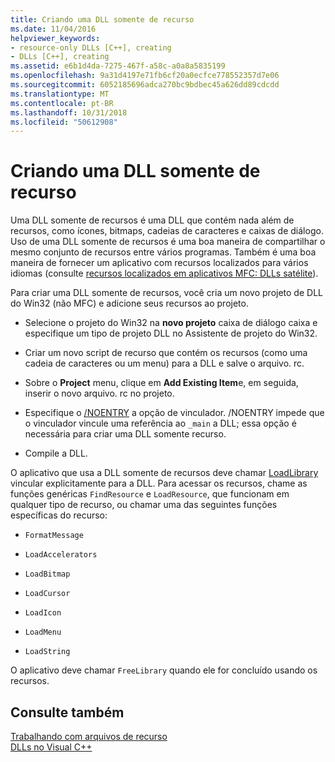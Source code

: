 ```yaml
---
title: Criando uma DLL somente de recurso
ms.date: 11/04/2016
helpviewer_keywords:
- resource-only DLLs [C++], creating
- DLLs [C++], creating
ms.assetid: e6b1d4da-7275-467f-a58c-a0a8a5835199
ms.openlocfilehash: 9a31d4197e71fb6cf20a0ecfce778552357d7e06
ms.sourcegitcommit: 6052185696adca270bc9bdbec45a626dd89cdcdd
ms.translationtype: MT
ms.contentlocale: pt-BR
ms.lasthandoff: 10/31/2018
ms.locfileid: "50612908"
---
```

# <a name="creating-a-resource-only-dll"></a>Criando uma DLL somente de recurso

Uma DLL somente de recursos é uma DLL que contém nada além de recursos, como ícones, bitmaps, cadeias de caracteres e caixas de diálogo. Uso de uma DLL somente de recursos é uma boa maneira de compartilhar o mesmo conjunto de recursos entre vários programas. Também é uma boa maneira de fornecer um aplicativo com recursos localizados para vários idiomas (consulte [recursos localizados em aplicativos MFC: DLLs satélite](../build/localized-resources-in-mfc-applications-satellite-dlls.md)).

Para criar uma DLL somente de recursos, você cria um novo projeto de DLL do Win32 (não MFC) e adicione seus recursos ao projeto.

- Selecione o projeto do Win32 na **novo projeto** caixa de diálogo caixa e especifique um tipo de projeto DLL no Assistente de projeto do Win32.

- Criar um novo script de recurso que contém os recursos (como uma cadeia de caracteres ou um menu) para a DLL e salve o arquivo. rc.

- Sobre o **Project** menu, clique em **Add Existing Item**e, em seguida, inserir o novo arquivo. rc no projeto.

- Especifique o [/NOENTRY](../build/reference/noentry-no-entry-point.md) a opção de vinculador. /NOENTRY impede que o vinculador vincule uma referência ao `_main` a DLL; essa opção é necessária para criar uma DLL somente recurso.

- Compile a DLL.

O aplicativo que usa a DLL somente de recursos deve chamar [LoadLibrary](../build/loadlibrary-and-afxloadlibrary.md) vincular explicitamente para a DLL. Para acessar os recursos, chame as funções genéricas `FindResource` e `LoadResource`, que funcionam em qualquer tipo de recurso, ou chamar uma das seguintes funções específicas do recurso:

- `FormatMessage`

- `LoadAccelerators`

- `LoadBitmap`

- `LoadCursor`

- `LoadIcon`

- `LoadMenu`

- `LoadString`

O aplicativo deve chamar `FreeLibrary` quando ele for concluído usando os recursos.

## <a name="see-also"></a>Consulte também

[Trabalhando com arquivos de recurso](../windows/working-with-resource-files.md)<br/>
[DLLs no Visual C++](../build/dlls-in-visual-cpp.md)